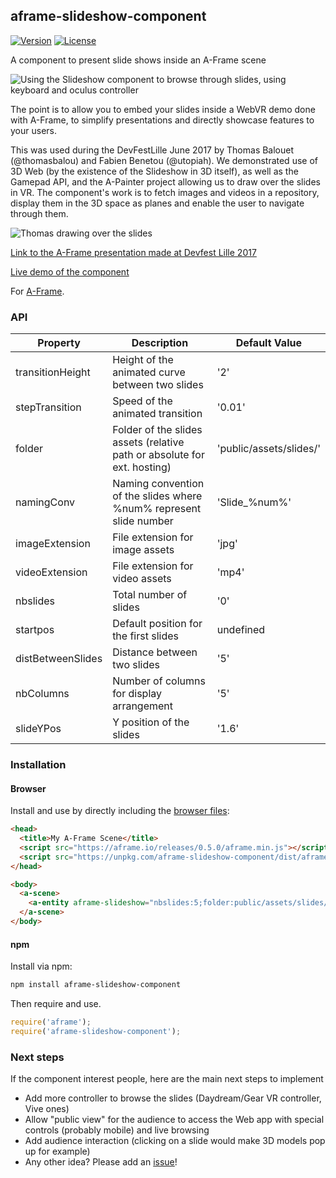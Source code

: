 ## aframe-slideshow-component

[![Version](http://img.shields.io/npm/v/aframe-slideshow-component.svg?style=flat-square)](https://npmjs.org/package/aframe-slideshow-component)
[![License](http://img.shields.io/npm/l/aframe-slideshow-component.svg?style=flat-square)](https://npmjs.org/package/aframe-slideshow-component)

A component to present slide shows inside an A-Frame scene

![Using the Slideshow component to browse through slides, using keyboard and oculus controller](http://i.imgur.com/p1FN59Q.gif)

The point is to allow you to embed your slides inside a WebVR demo done with A-Frame, to simplify presentations and directly showcase 
features to your users.

This was used during the DevFestLille June 2017 by Thomas Balouet (@thomasbalou) and Fabien Benetou (@utopiah). We demonstrated use of 3D Web
(by the existence of the Slideshow in 3D itself), as well as the Gamepad API, and the A-Painter project allowing us to draw over the slides in VR.
The component's work is to fetch images and videos in a repository, display them in the 3D space as planes and enable the user to navigate through them.

![Thomas drawing over the slides](https://pbs.twimg.com/media/DB40NBAW0AIgxVB.jpg:large)

[Link to the A-Frame presentation made at Devfest Lille 2017](https://aframe-slides.firebaseapp.com)  

[Live demo of the component](https://tbalouet.github.io/aframe-slideshow/examples/basic)

For [A-Frame](https://aframe.io).

### API

| Property        | Description                                                              | Default Value         |
| --------        | -----------                                                              | -------------         |
|transitionHeight |Height of the animated curve between two slides                           |'2'                    |
|stepTransition   |Speed of the animated transition                                          |'0.01'                 |
|folder           |Folder of the slides assets (relative path or absolute for ext. hosting)  |'public/assets/slides/'|
|namingConv       |Naming convention of the slides where %num% represent slide number        |'Slide_%num%'          |
|imageExtension   |File extension for image assets                                           |'jpg'                  |
|videoExtension   |File extension for video assets                                           |'mp4'                  |
|nbslides         |Total number of slides                                                    |'0'                    |
|startpos         |Default position for the first slides                                     |undefined              |
|distBetweenSlides|Distance between two slides                                               |'5'                    |
|nbColumns        |Number of columns for display arrangement                                 |'5'                    |
|slideYPos        |Y position of the slides                                                  |'1.6'                  |


### Installation

#### Browser

Install and use by directly including the [browser files](dist):

```html
<head>
  <title>My A-Frame Scene</title>
  <script src="https://aframe.io/releases/0.5.0/aframe.min.js"></script>
  <script src="https://unpkg.com/aframe-slideshow-component/dist/aframe-slideshow-component.min.js"></script>
</head>

<body>
  <a-scene>
    <a-entity aframe-slideshow="nbslides:5;folder:public/assets/slides/;namingConv:Slide_%num%;vidSlidesIndex:3;animSlidesIndex:5"></a-entity>
  </a-scene>
</body>
```

<!-- If component is accepted to the Registry, uncomment this. -->
<!--
Or with [angle](https://npmjs.com/package/angle/), you can install the proper
version of the component straight into your HTML file, respective to your
version of A-Frame:

```sh
angle install aframe-slideshow-component
```
-->

#### npm

Install via npm:

```bash
npm install aframe-slideshow-component
```

Then require and use.

```js
require('aframe');
require('aframe-slideshow-component');
```

### Next steps

If the component interest people, here are the main next steps to implement
- Add more controller to browse the slides (Daydream/Gear VR controller, Vive ones)
- Allow "public view" for the audience to access the Web app with special controls (probably mobile) and live browsing
- Add audience interaction (clicking on a slide would make 3D models pop up for example)
- Any other idea? Please add an [issue](https://github.com/tbalouet/aframe-slideshow/issues)!